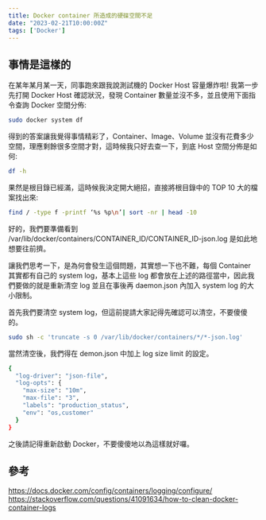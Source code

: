```yaml
---
title: Docker container 所造成的硬碟空間不足
date: "2023-02-21T10:00:00Z"
tags: ['Docker']
---
```


## 事情是這樣的
在某年某月某一天，同事跑來跟我說測試機的 Docker Host 容量爆炸啦! 我第一步先打開 Docker Host 確認狀況，發現 Container 數量並沒不多，並且使用下面指令查詢 Docker 空間分佈:

```bash
sudo docker system df
```

得到的答案讓我覺得事情精彩了，Container、Image、Volume 並沒有花費多少空間，理應剩餘很多空間才對，這時候我只好去查一下，到底 Host 空間分佈是如何:

```bash
df -h
```

果然是根目錄已經滿，這時候我決定開大絕招，直接將根目錄中的 TOP 10 大的檔案找出來:

```bash
find / -type f -printf ‘%s %p\n’| sort -nr | head -10
```

好的，我們要準備看到 /var/lib/docker/containers/CONTAINER_ID/CONTAINER_ID-json.log 是如此地想要往前擠。

讓我們思考一下，是為何會發生這個問題，其實想一下也不難，每個 Container 其實都有自己的 system log，基本上這些 log 都會放在上述的路徑當中，因此我們要做的就是重新清空 log 並且在事後再 daemon.json 內加入 system log 的大小限制。

首先我們要清空 system log，但這前提請大家記得先確認可以清空，不要傻傻的。

```bash
sudo sh -c 'truncate -s 0 /var/lib/docker/containers/*/*-json.log'
```

當然清空後，我們得在 demon.json 中加上 log size limit 的設定。

```bash
{
  "log-driver": "json-file",
  "log-opts": {
    "max-size": "10m",
    "max-file": "3",
    "labels": "production_status",
    "env": "os,customer"
  }
}
```

之後請記得重新啟動 Docker，不要傻傻地以為這樣就好囉。

## 參考
https://docs.docker.com/config/containers/logging/configure/</br>
https://stackoverflow.com/questions/41091634/how-to-clean-docker-container-logs